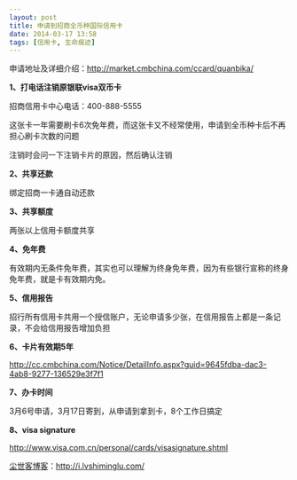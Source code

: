 ```yaml
---
layout: post
title: 申请到招商全币种国际信用卡
date: 2014-03-17 13:58
tags: [信用卡, 生命痕迹]
---
```

申请地址及详细介绍：<a href="http://market.cmbchina.com/ccard/quanbika/" target="_blank">http://market.cmbchina.com/ccard/quanbika/</a>

<strong>1、打电话注销原银联visa双币卡</strong>

招商信用卡中心电话：400-888-5555

这张卡一年需要刷卡6次免年费，而这张卡又不经常使用，申请到全币种卡后不再担心刷卡次数的问题

注销时会问一下注销卡片的原因，然后确认注销

<strong>2、共享还款</strong>

绑定招商一卡通自动还款

<strong>3、共享额度</strong>

两张以上信用卡额度共享

<strong>4、免年费</strong>

有效期内无条件免年费，其实也可以理解为终身免年费，因为有些银行宣称的终身免年费，就是卡有效期内免。

<strong>5、信用报告</strong>

招行所有信用卡共用一个授信账户，无论申请多少张，在信用报告上都是一条记录，不会给信用报告增加负担

<strong>6、卡片有效期5年</strong>

<a href="http://cc.cmbchina.com/Notice/DetailInfo.aspx?guid=9645fdba-dac3-4ab8-9277-136529e3f7f1" target="_blank">http://cc.cmbchina.com/Notice/DetailInfo.aspx?guid=9645fdba-dac3-4ab8-9277-136529e3f7f1</a>

<strong>7、办卡时间</strong>

3月6号申请，3月17日寄到，从申请到拿到卡，8个工作日搞定

<strong>8、visa signature</strong>

<a href="http://www.visa.com.cn/personal/cards/visasignature.shtml" target="_blank">http://www.visa.com.cn/personal/cards/visasignature.shtml</a>

<a href="http://i.lvshiminglu.com/">尘世客博客</a>：<a href="http://i.lvshiminglu.com/">http://i.lvshiminglu.com/</a>

